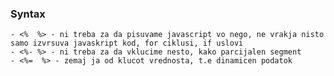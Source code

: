 ### Syntax

    - <%  %> - ni treba za da pisuvame javascript vo nego, ne vrakja nisto samo izvrsuva javaskript kod, for ciklusi, if uslovi
    - <%- %> - ni treba za da vklucime nesto, kako parcijalen segment
    - <%=  %> - zemaj ja od klucot vrednosta, t.e dinamicen podatok
